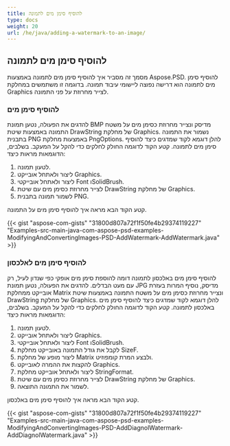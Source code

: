 ```yaml
---
title: להוסיף סימן מים לתמונה
type: docs
weight: 20
url: /he/java/adding-a-watermark-to-an-image/
---
```


## **להוסיף סימן מים לתמונה**
מסמך זה מסביר איך להוסיף סימן מים לתמונה באמצעות Aspose.PSD. להוסיף סימן מים לתמונה הוא דרישה נפוצה ליישומי עיבוד תמונה. בדוגמה זו משתמשים במחלקת Graphics לצייר מחרוזת על פני התמונה.

### **להוסיף סימן מים**
להדגים את הפעולה, נטען תמונת BMP מדיסק ונצייר מחרוזת כסימן מים על משטח התמונה באמצעות שיטת DrawString של מחלקת Graphics. נשמור את התמונה בתבנית PNG באמצעות מחלקת PngOptions. להלן דוגמא לקוד שמדגים כיצד להוסיף סימן מים לתמונה. קטע הקוד לדוגמה החולק לחלקים כדי להקל על המעקב. בשלבים, הדוגמאות מראות כיצד:

1. לטעון תמונה.
1. ליצור ולאתחל אובייקט Graphics.
1. ליצור ולאתחל אובייקטי Font וSolidBrush.
1. לצייר מחרוזת כסימן מים עם שיטת DrawString של מחלקת Graphics.
1. לשמור תמונה בתבנית PNG.

קטע הקוד הבא מראה איך להוסיף סימן מים על התמונה.

{{< gist "aspose-com-gists" "31800d807a72f1f50fe4b29374119227" "Examples-src-main-java-com-aspose-psd-examples-ModifyingAndConvertingImages-PSD-AddWatermark-AddWatermark.java" >}}

### **להוסיף סימן מים לאלכסון**
להוסיף סימן מים באלכסון לתמונה דומה להוספת סימן מים אופקי כפי שנדון לעיל, רק עם מעט הבדלים. להדגים את הפעולה, נטען תמונת JPG מדיסק, נוסיף המרות בעזרת אובייקט ממחלקת Matrix ונצייר מחרוזת כסימן מים על משטח התמונה באמצעות שיטת DrawString של מחלקת Graphics. להלן דוגמא לקוד שמדגים כיצד להוסיף סימן מים באלכסון לתמונה. קטע הקוד לדוגמה החולק לחלקים כדי להקל על המעקב. בשלבים, הדוגמאות מראות כיצד:

1. לטעון תמונה.
1. ליצור ולאתחל אובייקט Graphics.
1. ליצור ולאתחל אובייקטי Font וSolidBrush.
1. לקבל את גודל התמונה באובייקט מחלקת SizeF.
1. ליצור מופע של מחלקת Matrix ולבצע המרת קומפוזיט.
1. להקצות את ההמרה לאובייקט Graphics.
1. ליצור ולאתחל אובייקט מחלקת StringFormat.
1. לצייר מחרוזת כסימן מים עם שיטת DrawString של מחלקת Graphics.
1. לשמור את התמונה התוצאה.

קטע הקוד הבא מראה איך להוסיף סימן מים באלכסון.

{{< gist "aspose-com-gists" "31800d807a72f1f50fe4b29374119227" "Examples-src-main-java-com-aspose-psd-examples-ModifyingAndConvertingImages-PSD-AddDiagnolWatermark-AddDiagnolWatermark.java" >}}
